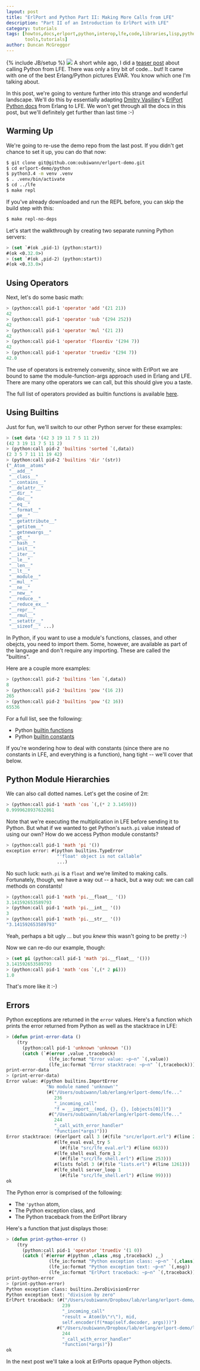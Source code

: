 ```yaml
---
layout: post
title: "ErlPort and Python Part II: Making More Calls from LFE"
description: "Part II of an Introduction to ErlPort with LFE"
category: tutorials
tags: [howtos,docs,erlport,python,interop,lfe,code,libraries,lisp,python 3,
       tools,tutorials]
author: Duncan McGreggor
---
```

{% include JB/setup %}
<a href="/assets/images/posts/Erlang-Python-Greats.png"><img class="right thumb" src="/assets/images/posts/Erlang-Python-Greats.png" /></a>
A short while ago, I did a
[teaser post](http://blog.lfe.io/tutorials/2014/11/21/1508-erlport-using-python-from-erlang-lfe/)
about calling Python from LFE. There was only a tiny bit of code... but! It
came with one of the best Erlang/Python pictures EVAR. You know which one I'm
talking about.

In this post, we're going to venture further into this strange and wonderful
landscape. We'll do this by essentially adapting
[Dmitry Vasiliev](https://twitter.com/hdima)'s
[ErlPort Python docs](http://erlport.org/docs/python.html) from Erlang to LFE.
We won't get through all the docs in this post, but we'll definitely get
further than last time :-)


## Warming Up

We're going to re-use the demo repo from the last post. If you didn't get
chance to set it up, you can do that now:

```bash
$ git clone git@github.com:oubiwann/erlport-demo.git
$ cd erlport-demo/python
$ python3.4 -m venv .venv
$ . .venv/bin/activate
$ cd ../lfe
$ make repl
```

If you've already downloaded and run the REPL before, you can skip the build
step with this:

```bash
$ make repl-no-deps
```

Let's start the walkthrough by creating two separate running Python servers:

```cl
> (set `#(ok ,pid-1) (python:start))
#(ok <0.32.0>)
> (set `#(ok ,pid-2) (python:start))
#(ok <0.33.0>)
```


## Using Operators

Next, let's do some basic math:

```cl
> (python:call pid-1 'operator 'add '(21 21))
42
> (python:call pid-1 'operator 'sub '(294 252))
42
> (python:call pid-1 'operator 'mul '(21 2))
42
> (python:call pid-1 'operator 'floordiv '(294 7))
42
> (python:call pid-1 'operator 'truediv '(294 7))
42.0
```
The use of operators is extremely convenity, since with ErlPort we are bound
to same the module-function-args approach used in Erlang and LFE. There are
many othe operators we can call, but this should give you a taste.

The full list of operators provided as builtin functions is available
[here](https://docs.python.org/3.4/library/operator.html).


## Using Builtins

Just for fun, we'll switch to our other Python server for these examples:

```cl
> (set data '(42 3 19 11 7 5 11 2))
(42 3 19 11 7 5 11 2)
> (python:call pid-2 'builtins 'sorted `(,data))
(2 3 5 7 11 11 19 42)
> (python:call pid-2 'builtins 'dir '(str))
("_Atom__atoms"
 "__add__"
 "__class__"
 "__contains__"
 "__delattr__"
 "__dir__"
 "__doc__"
 "__eq__"
 "__format__"
 "__ge__"
 "__getattribute__"
 "__getitem__"
 "__getnewargs__"
 "__gt__"
 "__hash__"
 "__init__"
 "__iter__"
 "__le__"
 "__len__"
 "__lt__"
 "__module__"
 "__mul__"
 "__ne__"
 "__new__"
 "__reduce__"
 "__reduce_ex__"
 "__repr__"
 "__rmul__"
 "__setattr__"
 "__sizeof__" ...)
```

In Python, if you want to use a module's functions, classes, and other obejcts,
you need to import them. Some, however, are available as part of the language
and don't require any importing. These are called the "builtins".

Here are a couple more examples:

```cl
> (python:call pid-2 'builtins 'len `(,data))
8
> (python:call pid-2 'builtins 'pow '(16 2))
265
> (python:call pid-2 'builtins 'pow '(2 16))
65536
```

For a full list, see the following:

* Python [builtin functions](https://docs.python.org/3/library/functions.html#built-in-funcs)
* Python [builtin constants](https://docs.python.org/3/library/constants.html#built-in-consts)

If you're wondering how to deal with constants (since there are no constants in
LFE, and everything is a function), hang tight -- we'll cover that below.


## Python Module Hierarchies

We can also call dotted names. Let's get the cosine of 2$\pi$:

```cl
> (python:call pid-1 'math 'cos `(,(* 2 3.1459)))
0.9999628937632861
```

Note that we're executing the multiplication in LFE before sending it to
Python. But what if we wanted to get Python's ``math.pi`` value instead of
using our own? How do we access Python module constants?

```cl
> (python:call pid-1 'math 'pi '())
exception error: #(python builtins.TypeError
                   "'float' object is not callable"
                   ...)
```

No such luck: ``math.pi`` is a ``float`` and we're limited to making calls.
Fortunately, though, we have a way out -- a hack, but a way out: we can call
methods on constants!

```cl
> (python:call pid-1 'math 'pi.__float__ '())
3.141592653589793
> (python:call pid-1 'math 'pi.__int__ '())
3
> (python:call pid-1 'math 'pi.__str__ '())
"3.141592653589793"
```

Yeah, perhaps a bit ugly ... but you *knew* this wasn't going to be pretty :-)

Now we can re-do our example, though:

```cl
> (set pi (python:call pid-1 'math 'pi.__float__ '()))
3.141592653589793
> (python:call pid-1 'math 'cos `(,(* 2 pi)))
1.0
```

That's more like it :-)


## Errors

Python exceptions are returned in the ``error`` values. Here's a function
which prints the error returned from Python as well as the stacktrace in LFE:

```cl
> (defun print-error-data ()
    (try
      (python:call pid-1 'unknown 'unknown '())
      (catch (`#(error ,value ,tracebock)
                (lfe_io:format "Error value: ~p~n" `(,value))
                (lfe_io:format "Error stacktrace: ~p~n" `(,tracebock))))))
print-error-data
> (print-error-data)
Error value: #(python builtins.ImportError
               "No module named 'unknown'"
               (#("/Users/oubiwann/lab/erlang/erlport-demo/lfe..."
                  236
                  "_incoming_call"
                  "f = __import__(mod, {}, {}, [objects[0]])")
                #("/Users/oubiwann/lab/erlang/erlport-demo/lfe..."
                  244
                  "_call_with_error_handler"
                  "function(*args)")))
Error stacktrace: (#(erlport call 3 (#(file "src/erlport.erl") #(line 234)))
                  #(lfe_eval eval_try 5
                    (#(file "src/lfe_eval.erl") #(line 663)))
                  #(lfe_shell eval_form_1 2
                    (#(file "src/lfe_shell.erl") #(line 253)))
                  #(lists foldl 3 (#(file "lists.erl") #(line 1261)))
                  #(lfe_shell server_loop 1
                    (#(file "src/lfe_shell.erl") #(line 99))))
ok
```

The Python error is comprised of the following:

 * The ``'python`` atom,
 * The Python exception class, and
 * The Python traceback from the ErlPort library

Here's a function that just displays those:

```cl
> (defun print-python-error ()
    (try
      (python:call pid-1 'operator 'truediv '(1 0))
      (catch (`#(error #(python ,class ,msg ,traceback) ,_)
                (lfe_io:format "Python exception class: ~p~n" `(,class))
                (lfe_io:format "Python exception text: ~p~n" `(,msg))
                (lfe_io:format "ErlPort traceback: ~p~n" `(,traceback))))))
print-python-error
> (print-python-error)
Python exception class: builtins.ZeroDivisionError
Python exception text: "division by zero"
ErlPort traceback: (#("/Users/oubiwann/Dropbox/lab/erlang/erlport-demo/lfe..."
                     239
                     "_incoming_call"
                     "result = Atom(b\"r\"), mid,
                     self.encoder(f(*map(self.decoder, args)))")
                   #("/Users/oubiwann/Dropbox/lab/erlang/erlport-demo/lfe..."
                     244
                     "_call_with_error_handler"
                     "function(*args)"))
ok
```

In the next post we'll take a look at ErlPorts opaque Python objects.

